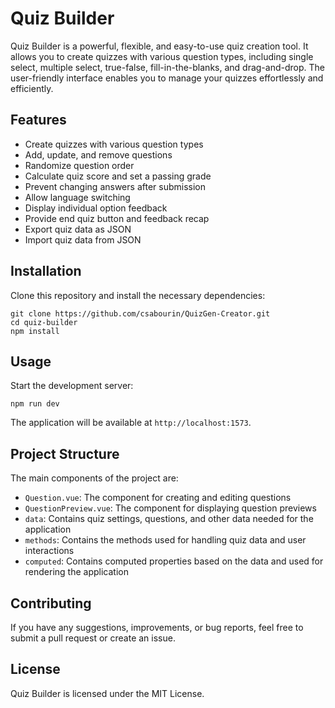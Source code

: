 # Quiz Builder

Quiz Builder is a powerful, flexible, and easy-to-use quiz creation tool. It allows you to create quizzes with various question types, including single select, multiple select, true-false, fill-in-the-blanks, and drag-and-drop. The user-friendly interface enables you to manage your quizzes effortlessly and efficiently.

## Features

- Create quizzes with various question types
- Add, update, and remove questions
- Randomize question order
- Calculate quiz score and set a passing grade
- Prevent changing answers after submission
- Allow language switching
- Display individual option feedback
- Provide end quiz button and feedback recap
- Export quiz data as JSON
- Import quiz data from JSON

## Installation

Clone this repository and install the necessary dependencies:

```
git clone https://github.com/csabourin/QuizGen-Creator.git
cd quiz-builder
npm install
```

## Usage

Start the development server:

```
npm run dev
```

The application will be available at `http://localhost:1573`.

## Project Structure

The main components of the project are:

- `Question.vue`: The component for creating and editing questions
- `QuestionPreview.vue`: The component for displaying question previews
- `data`: Contains quiz settings, questions, and other data needed for the application
- `methods`: Contains the methods used for handling quiz data and user interactions
- `computed`: Contains computed properties based on the data and used for rendering the application

## Contributing

If you have any suggestions, improvements, or bug reports, feel free to submit a pull request or create an issue.

## License

Quiz Builder is licensed under the MIT License.
